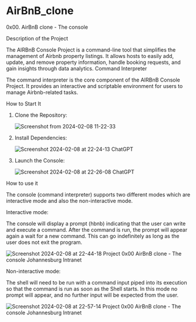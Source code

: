 # AirBnB_clone
0x00. AirBnB clone - The console 

Description of the Project

The AIRBnB Console Project is a command-line tool that simplifies the management of Airbnb property listings. It allows hosts to easily add, update, and remove property information, handle booking requests, and gain insights through data analytics.
Command Interpreter

The command interpreter is the core component of the AIRBnB Console Project. It provides an interactive and scriptable environment for users to manage Airbnb-related tasks.

How to Start It

   1. Clone the Repository:
      
      ![Screenshot from 2024-02-08 11-22-33](https://github.com/OmpheletseMakwela/AirBnB_clone/assets/125642759/627abd8a-5890-42a2-8cd7-16cbc7d9ec9d)
      
   3. Install Dependencies:
      
      ![Screenshot 2024-02-08 at 22-24-13 ChatGPT](https://github.com/OmpheletseMakwela/AirBnB_clone/assets/125642759/02229815-f157-4372-91d1-48fc76c21bda)
      
   5. Launch the Console:
      
      ![Screenshot 2024-02-08 at 22-26-08 ChatGPT](https://github.com/OmpheletseMakwela/AirBnB_clone/assets/125642759/53c1ac4b-fbbe-48ae-bb7d-565b732d7a9e)

How to use it

The console (command interpreter) supports two different modes which are interactive mode and also the non-interactive mode.

Interactive mode:

The console will display a prompt (hbnb) indicating that the user can write and execute a command. After the command is run, the prompt will appear again a wait for a new command. This can go indefinitely as long as the user does not exit the program.

![Screenshot 2024-02-08 at 22-44-18 Project 0x00  AirBnB clone - The console Johannesburg Intranet](https://github.com/OmpheletseMakwela/AirBnB_clone/assets/125642759/bc71bc79-a3c5-43b4-9696-4b71c5797322)

Non-interactive mode:

The shell will need to be run with a command input piped into its execution so that the command is run as soon as the Shell starts. In this mode no prompt will appear, and no further input will be expected from the user.

![Screenshot 2024-02-08 at 22-57-14 Project 0x00  AirBnB clone - The console Johannesburg Intranet](https://github.com/OmpheletseMakwela/AirBnB_clone/assets/125642759/c480f032-9335-477b-a63a-f0786a1c526a)










    
